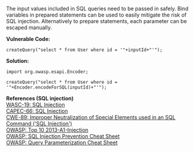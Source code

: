  The input values included in SQL queries need to be passed in safely. Bind variables in prepared statements can be used to easily mitigate the risk of SQL injection. Alternatively to prepare statements, each parameter can be escaped manually.

**Vulnerable Code:**

```
createQuery("select * from User where id = '"+inputId+"'");
```

**Solution:**

```
import org.owasp.esapi.Encoder;

createQuery("select * from User where id = '"+Encoder.encodeForSQL(inputId)+"'");
```
  

**References (SQL injection)**  
[WASC-19: SQL Injection](http://projects.webappsec.org/w/page/13246963/SQL%20Injection)  
[CAPEC-66: SQL Injection](http://capec.mitre.org/data/definitions/66.html)  
[CWE-89: Improper Neutralization of Special Elements used in an SQL Command ('SQL Injection')](http://cwe.mitre.org/data/definitions/89.html)  
[OWASP: Top 10 2013-A1-Injection](https://www.owasp.org/index.php/Top_10_2013-A1-Injection)  
[OWASP: SQL Injection Prevention Cheat Sheet](https://www.owasp.org/index.php/SQL_Injection_Prevention_Cheat_Sheet)  
[OWASP: Query Parameterization Cheat Sheet](https://www.owasp.org/index.php/Query_Parameterization_Cheat_Sheet)

